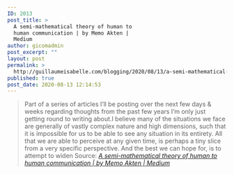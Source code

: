 ```yaml
---
ID: 2013
post_title: >
  A semi-mathematical theory of human to
  human communication | by Memo Akten |
  Medium
author: gicomadmin
post_excerpt: ""
layout: post
permalink: >
  http://guillaumeisabelle.com/blogging/2020/08/13/a-semi-mathematical-theory-of-human-to-human-communication-by-memo-akten-medium/
published: true
post_date: 2020-08-13 12:14:53
---
```

> Part of a series of articles I’ll be posting over the next few days & weeks regarding thoughts from the past few years I’m only just getting round to writing about.I believe many of the situations we face are generally of vastly complex nature and high dimensions, such that it is impossible for us to be able to see any situation in its entirety. All that we are able to perceive at any given time, is perhaps a tiny slice from a very specific perspective. And the best we can hope for, is to attempt to widen Source: *[A semi-mathematical theory of human to human communication | by Memo Akten | Medium][1]*

 [1]: https://medium.com/@memoakten/a-semi-mathematical-theory-of-human-to-human-communication-738f4a5d7f6b